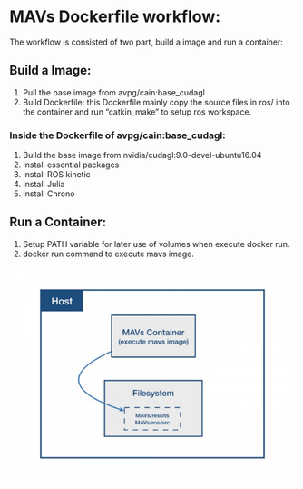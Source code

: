 # MAVs Dockerfile workflow:
The workflow is consisted of two part, build a image and run a container:  
## Build a Image:
1. Pull the base image from avpg/cain:base_cudagl  
2. Build Dockerfile: this Dockerfile mainly copy the source files in ros/ into the container and run “catkin_make” to setup ros workspace.  

### Inside the Dockerfile of avpg/cain:base_cudagl:  
1. Build the base image from nvidia/cudagl:9.0-devel-ubuntu16.04
2. Install essential packages  
3. Install ROS kinetic  
4. Install Julia
5. Install Chrono  

## Run a Container:
1. Setup PATH variable for later use of volumes when execute docker run.
2. docker run command to execute mavs image.


 

![volume_diagram](docker_volume.jpg)
